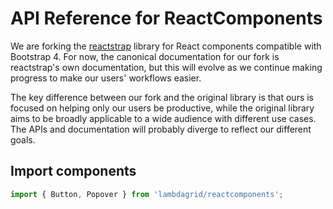 # API Reference for ReactComponents

We are forking the [reactstrap](https://reactstrap.github.io/) library for React components compatible with Bootstrap 4. For now, the canonical documentation for our fork is reactstrap's own documentation, but this will evolve as we continue making progress to make our users' workflows easier.

The key difference between our fork and the original library is that ours is focused on helping only our users be productive, while the original library aims to be broadly applicable to a wide audience with different use cases. The APIs and documentation will probably diverge to reflect our different goals.

## Import components

```javascript
import { Button, Popover } from 'lambdagrid/reactcomponents';
```
